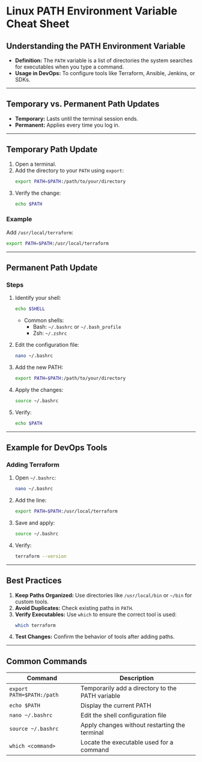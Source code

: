 
# Linux PATH Environment Variable Cheat Sheet

## Understanding the PATH Environment Variable
- **Definition:** The `PATH` variable is a list of directories the system searches for executables when you type a command.
- **Usage in DevOps:** To configure tools like Terraform, Ansible, Jenkins, or SDKs.

---

## Temporary vs. Permanent Path Updates
- **Temporary:** Lasts until the terminal session ends.
- **Permanent:** Applies every time you log in.

---

## Temporary Path Update
1. Open a terminal.
2. Add the directory to your `PATH` using `export`:
   ```bash
   export PATH=$PATH:/path/to/your/directory
   ```
3. Verify the change:
   ```bash
   echo $PATH
   ```

### Example
Add `/usr/local/terraform`:
```bash
export PATH=$PATH:/usr/local/terraform
```

---

## Permanent Path Update
### Steps
1. Identify your shell:
   ```bash
   echo $SHELL
   ```
   - Common shells:
     - Bash: `~/.bashrc` or `~/.bash_profile`
     - Zsh: `~/.zshrc`

2. Edit the configuration file:
   ```bash
   nano ~/.bashrc
   ```

3. Add the new PATH:
   ```bash
   export PATH=$PATH:/path/to/your/directory
   ```

4. Apply the changes:
   ```bash
   source ~/.bashrc
   ```

5. Verify:
   ```bash
   echo $PATH
   ```

---

## Example for DevOps Tools
### Adding Terraform
1. Open `~/.bashrc`:
   ```bash
   nano ~/.bashrc
   ```
2. Add the line:
   ```bash
   export PATH=$PATH:/usr/local/terraform
   ```
3. Save and apply:
   ```bash
   source ~/.bashrc
   ```
4. Verify:
   ```bash
   terraform --version
   ```

---

## Best Practices
1. **Keep Paths Organized:** Use directories like `/usr/local/bin` or `~/bin` for custom tools.
2. **Avoid Duplicates:** Check existing paths in `PATH`.
3. **Verify Executables:** Use `which` to ensure the correct tool is used:
   ```bash
   which terraform
   ```
4. **Test Changes:** Confirm the behavior of tools after adding paths.

---

## Common Commands
| Command                      | Description                                      |
|------------------------------|--------------------------------------------------|
| `export PATH=$PATH:/path`    | Temporarily add a directory to the PATH variable |
| `echo $PATH`                 | Display the current PATH                        |
| `nano ~/.bashrc`             | Edit the shell configuration file               |
| `source ~/.bashrc`           | Apply changes without restarting the terminal   |
| `which <command>`            | Locate the executable used for a command        |
